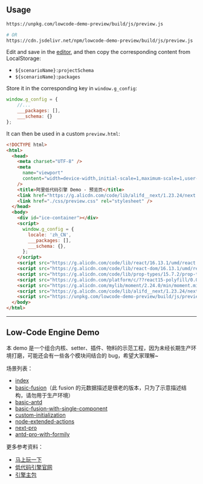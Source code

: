 ## Usage

```bash
https://unpkg.com/lowcode-demo-preview/build/js/preview.js

# OR
https://cdn.jsdelivr.net/npm/lowcode-demo-preview/build/js/preview.js
```

Edit and save in the [editor](https://lowcode-engine.cn/demo/index.html), and then copy the corresponding content from LocalStorage:

- `${scenarioName}:projectSchema`
- `${scenarioName}:packages`

Store it in the corresponding key in `window.g_config`:

```js
window.g_config = {
    //...
    ___packages: [],
    ___schema: {}
};
```

It can then be used in a custom `preview.html`:

```html
<!DOCTYPE html>
<html>
  <head>
    <meta charset="UTF-8" />
    <meta
      name="viewport"
      content="width=device-width,initial-scale=1,maximum-scale=1,user-scalable=no"
    />
    <title>阿里低代码引擎 Demo - 预览页</title>
    <link href="https://g.alicdn.com/code/lib/alifd__next/1.23.24/next.min.css" rel="stylesheet" />
    <link href="./css/preview.css" rel="stylesheet" />
  </head>
  <body>
    <div id="ice-container"></div>
    <script>
      window.g_config = {
        locale: 'zh_CN',
        ___packages: [],
        ___schema: {},
      };
    </script>
    <script src="https://g.alicdn.com/code/lib/react/16.13.1/umd/react.production.min.js"></script>
    <script src="https://g.alicdn.com/code/lib/react-dom/16.13.1/umd/react-dom.production.min.js"></script>
    <script src="https://g.alicdn.com/code/lib/prop-types/15.7.2/prop-types.js"></script>
    <script src="https://g.alicdn.com/platform/c/??react15-polyfill/0.0.1/dist/index.js,lodash/4.6.1/lodash.min.js"></script>
    <script src="https://g.alicdn.com/mylib/moment/2.24.0/min/moment.min.js"></script>
    <script src="https://g.alicdn.com/code/lib/alifd__next/1.23.24/next.min.js"></script>
    <script src="https://unpkg.com/lowcode-demo-preview/build/js/preview.js"></script>
  </body>
</html>
```

---

## Low-Code Engine Demo

本 demo 是一个组合内核、setter、插件、物料的示范工程，因为未经长期生产环境打磨，可能还会有一些各个模块间结合的 bug，希望大家理解~

场景列表：

- [index](https://lowcode-engine.cn/demo/index.html)
- [basic-fusion](https://lowcode-engine.cn/demo/basic-fusion.html)（此 fusion 的元数据描述是很老的版本，只为了示意描述结构，请勿用于生产环境）
- [basic-antd](https://lowcode-engine.cn/demo/basic-antd.html)
- [basic-fusion-with-single-component](https://lowcode-engine.cn/demo/basic-fusion-with-single-component.html)
- [custom-initialization](https://lowcode-engine.cn/demo/custom-initialization.html)
- [node-extended-actions](https://lowcode-engine.cn/demo/node-extended-actions.html)
- [next-pro](https://lowcode-engine.cn/demo/next-pro.html)
- [antd-pro-with-formily](https://lowcode-engine.cn/demo/antd-pro-with-formily.html)

更多参考资料：

- [马上玩一下](https://lowcode-engine.cn/demo/index.html)
- [低代码引擎官网](http://lowcode-engine.cn)
- [引擎主包](https://github.com/alibaba/lowcode-engine)
